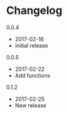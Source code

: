 # Changelog

0.0.4
* 2017-02-16
* Initial release

0.0.5
* 2017-02-22
* Add functions

0.1.2
* 2017-02-25
* New release